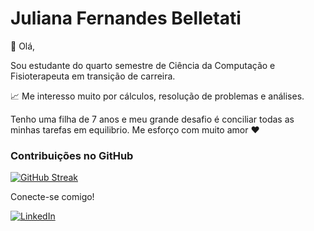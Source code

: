 # Juliana Fernandes Belletati

👋 Olá, 

Sou estudante do quarto semestre de Ciência da Computação e Fisioterapeuta em transição de carreira.

📈 Me interesso muito por cálculos, resolução de problemas e análises.

Tenho uma filha de 7 anos e meu grande desafio é conciliar todas as minhas tarefas em equilibrio. Me esforço com muito amor ❤️

### Contribuições no GitHub

[![GitHub Streak](https://streak-stats.demolab.com/?user=Belletati&theme=bear&background=000&border=30A3DC&dates=FFF)](https://git.io/streak-stats)


Conecte-se comigo!

[![LinkedIn](https://img.shields.io/badge/LinkedIn-000?style=for-the-badge&logo=linkedin&logoColor=0E76A8)](https://www.linkedin.com/in/juliana-belletati-8876056)

